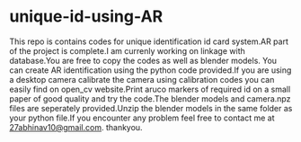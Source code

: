 # unique-id-using-AR
This repo is contains codes for unique identification id card system.AR part of the project is complete.I am currenly working on linkage with database.You are free to copy the codes as well as blender models.
You can create AR identification using the python code provided.If you are using a desktop camera calibrate the camera using calibration codes you can easily find on open_cv website.Print aruco markers of required id on a small paper of good quality and try the code.The blender models and camera.npz files are seperately provided.Unzip the blender models in the same folder as your python file.If you encounter any problem feel free to contact me at 27abhinav10@gmail.com.
thankyou.
